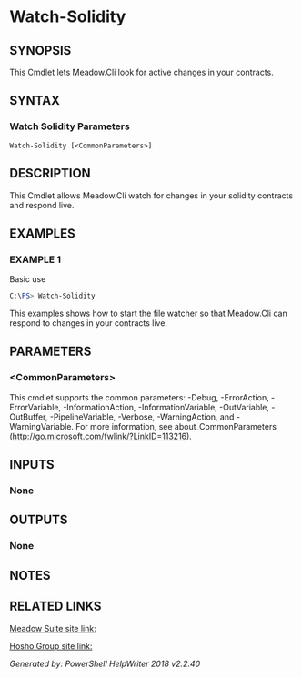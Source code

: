﻿# Watch-Solidity

## SYNOPSIS
This Cmdlet lets Meadow.Cli look for active changes in your contracts.

## SYNTAX

### Watch Solidity Parameters
```
Watch-Solidity [<CommonParameters>]
```

## DESCRIPTION
This Cmdlet allows Meadow.Cli watch for changes in your solidity contracts and respond live.

## EXAMPLES

### EXAMPLE 1
Basic use
```powershell
C:\PS> Watch-Solidity
```

This examples shows how to start the file watcher so that Meadow.Cli can respond to changes in your contracts live.

## PARAMETERS

### \<CommonParameters\>
This cmdlet supports the common parameters: -Debug, -ErrorAction, -ErrorVariable, -InformationAction, -InformationVariable, -OutVariable, -OutBuffer, -PipelineVariable, -Verbose, -WarningAction, and -WarningVariable. For more information, see about_CommonParameters (http://go.microsoft.com/fwlink/?LinkID=113216).

## INPUTS

### None


## OUTPUTS

### None


## NOTES

## RELATED LINKS

[Meadow Suite site link:](https://meadowsuite.com)

[Hosho Group site link:](https://hosho.io)


*Generated by: PowerShell HelpWriter 2018 v2.2.40*
